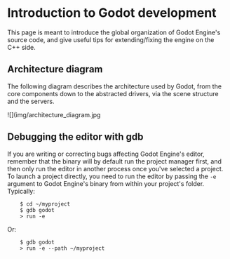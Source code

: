 

Introduction to Godot development
=================================

This page is meant to introduce the global organization of Godot Engine's
source code, and give useful tips for extending/fixing the engine on the
C++ side.

Architecture diagram
--------------------

The following diagram describes the architecture used by Godot, from the
core components down to the abstracted drivers, via the scene
structure and the servers.

![](img/architecture_diagram.jpg

Debugging the editor with gdb
-----------------------------

If you are writing or correcting bugs affecting Godot Engine's editor,
remember that the binary will by default run the project manager first,
and then only run the editor in another process once you've selected a
project. To launch a project directly, you need to run the editor by
passing the `-e` argument to Godot Engine's binary from within your
project's folder. Typically:

```
    $ cd ~/myproject
    $ gdb godot
    > run -e
```

Or:

```
    $ gdb godot
    > run -e --path ~/myproject
```
